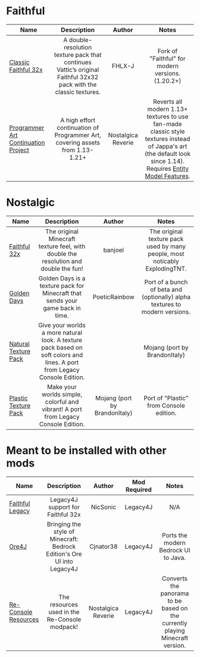 # Faithful
| Name | Description | Author | Notes |
| --- | :---: | :---: | :---: |
| [Classic Faithful 32x](https://modrinth.com/resourcepack/classic-faithful-32x) | A double-resolution texture pack that continues Vattic’s original Faithful 32x32 pack with the classic textures. | FHLX-J | Fork of "Faithful" for modern versions. (1.20.2+) |
| [Programmer Art Continuation Project](https://modrinth.com/resourcepack/pacp) | A high effort continuation of Programmer Art, covering assets from 1.13-1.21+ | Nostalgica Reverie | Reverts all modern 1.13+ textures to use fan-made classic style textures instead of Jappa's art (the default look since 1.14). Requires [Entity Model Features](https://modrinth.com/mod/entity-model-features). |

# Nostalgic
| Name | Description | Author | Notes |
| --- | :---: | :---: | :---: |
| [Faithful 32x](https://modrinth.com/resourcepack/faithful-32x) | The original Minecraft texture feel, with double the resolution and double the fun! | banjoel | The original texture pack used by many people, most noticably ExplodingTNT. |
| [Golden Days](https://github.com/PoeticRainbow/golden-days) | Golden Days is a texture pack for Minecraft that sends your game back in time. |  PoeticRainbow | Port of a bunch of beta and (optionally) alpha textures to modern versions. |
| [Natural Texture Pack](https://modrinth.com/resourcepack/natural-texture-pack) | Give your worlds a more natural look. A texture pack based on soft colors and lines. A port from Legacy Console Edition. | | Mojang (port by BrandonItaly) | Port of "Natural" from Console edition. |
| [Plastic Texture Pack](https://modrinth.com/resourcepack/plastic-texture-pack) | Make your worlds simple, colorful and vibrant! A port from Legacy Console Edition. | Mojang (port by BrandonItaly) | Port of "Plastic" from Console edition. |

# Meant to be installed with other mods
| Name | Description | Author | Mod Required | Notes |
| --- | :---: | :---: | :---: | :---: |
| [Faithful Legacy](https://modrinth.com/resourcepack/faithful-legacy) | Legacy4J support for Faithful 32x | NicSonic | Legacy4J | N/A |
| [Ore4J](https://modrinth.com/resourcepack/ore4j) | Bringing the style of Minecraft: Bedrock Edition's Ore UI into Legacy4J | Cjnator38 | Legacy4J | Ports the modern Bedrock UI to Java. |
| [Re-Console Resources](https://modrinth.com/resourcepack/re-console-resources) | The resources used in the Re-Console modpack! | Nostalgica Reverie | Legacy4J | Converts the panorama to be based on the currently playing Minecraft version. |